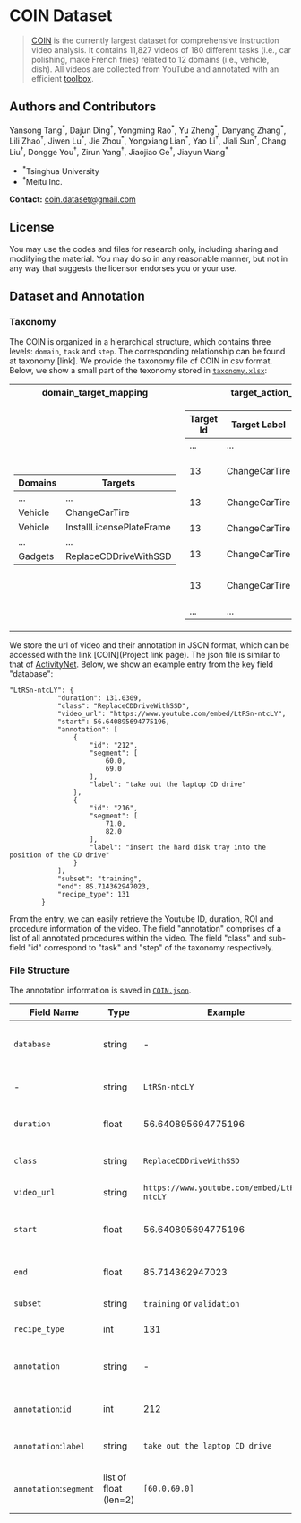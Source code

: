 # COIN Dataset

> [COIN](https://coin-dataset.github.io/) is the currently largest dataset for comprehensive instruction video analysis. It contains 11,827 videos of 180 different tasks (i.e., car polishing, make French fries) related to 12 domains (i.e., vehicle, dish). All videos are collected from YouTube and annotated with an efficient [toolbox](https://github.com/coin-dataset/annotation-tool).


## Authors and Contributors
<p>
Yansong Tang<sup>*</sup>, Dajun Ding<sup>†</sup>, Yongming Rao<sup>*</sup>, Yu Zheng<sup>*</sup>, Danyang Zhang<sup>*</sup>, Lili Zhao<sup>†</sup>, Jiwen Lu<sup>*</sup>, Jie Zhou<sup>*</sup>, Yongxiang Lian<sup>*</sup>, Yao Li<sup>†</sup>, Jiali Sun<sup>†</sup>, Chang Liu<sup>†</sup>, Dongge You<sup>†</sup>, Zirun Yang<sup>†</sup>, Jiaojiao Ge<sup>†</sup>, Jiayun Wang<sup>*</sup>
</p>

- <sup>*</sup>Tsinghua University
- <sup>†</sup>Meitu Inc.

**Contact:** [coin.dataset@gmail.com](mailto:coin.dataset@gmail.com)

## License
You may use the codes and files for research only, including sharing and modifying the material. You may do so in any reasonable manner, but not in any way that suggests the licensor endorses you or your use.

## Dataset and Annotation

### Taxonomy

The COIN is organized in a hierarchical structure, which contains three levels: `domain`, `task` and `step`. The corresponding relationship can be found at taxonomy [link]. We provide the taxonomy file of COIN in csv format. Below, we show a small part of the texonomy stored in [`taxonomy.xlsx`](taxonomy.xlsx): 

<table>
<tr><th>domain_target_mapping </th><th>target_action_mapping</th></tr>
<tr><td><table></table>

| Domains             | Targets                      | 
| ------------------- | ---------------------------- |
| ...		      | ...			     |
| Vehicle             | ChangeCarTire		     |
| Vehicle	      | InstallLicensePlateFrame     |
| ...		      | ...			     |
| Gadgets	      | ReplaceCDDriveWithSSD	     |

</td><td>


| Target Id           | Target Label                 | Action Id             | Action Label  		|   
| ------------------- | ---------------------------- | --------------------- | ------------------------ |		
| ...		      | ...			     | ...		     | ...		  	|
| 13                  | ChangeCarTire		     | 259		     | unscrew the screw        |
| 13	              | ChangeCarTire                | 260		     | jack up the car		|
| 13		      | ChangeCarTire	             | 261		     | remove the tire          |
| 13	      	      | ChangeCarTire	 	     | 262		     | put on the tire          |
| 13	      	      | ChangeCarTire	     	     | 263		     | tighten the screws	|
| ...		      | ...			     | ...		     | ...			|

</td></tr> </table>

We store the url of video and their annotation in JSON format, which can be accessed with the link [COIN](Project link page). The json file is similar to that of [ActivityNet](http://activity-net.org/download.html). Below, we show an example entry from the key field "database":

```
"LtRSn-ntcLY": {
			"duration": 131.0309,
			"class": "ReplaceCDDriveWithSSD",
			"video_url": "https://www.youtube.com/embed/LtRSn-ntcLY",
			"start": 56.640895694775196,
			"annotation": [
				{
					"id": "212",
					"segment": [
						60.0,
						69.0
					],
					"label": "take out the laptop CD drive"
				},
				{
					"id": "216",
					"segment": [
						71.0,
						82.0
					],
					"label": "insert the hard disk tray into the position of the CD drive"
				}
			],
			"subset": "training",
			"end": 85.714362947023,
			"recipe_type": 131
		}
```
From the entry, we can easily retrieve the Youtube ID, duration, ROI and procedure information of the video. The field "annotation" comprises of a list of all annotated procedures within the video. The field "class" and sub-field "id" correspond to "task" and "step" of the taxonomy respectively.

### File Structure

The annotation information is saved in [`COIN.json`](COIN.json).

| Field Name          | Type                         | Example          | Description                                                                                                           |
| ------------------- | ---------------------------- | ---------------- | --------------------------------------------------------------------------------------------------------------------- |
| `database`          | string                          | -             | Key filed of the annotation file.                                                                                             |
| -                   | string                       | `LtRSn-ntcLY`         | Youtube ID of the video.                                                                                              |
| `duration`          | float                        | 56.640895694775196   | Duration of the video in seconds.                                                        |
| `class`             | string                       | `ReplaceCDDriveWithSSD`   | Name of the task in the video.                                                                           |
| `video_url`    | string                       | `https://www.youtube.com/embed/LtRSn-ntcLY`   | Url of the video.                                                                             |
| `start`       | float                          | 56.640895694775196          | Start time of the ROI of the video. |
| `end`        | float                          | 85.714362947023          | End time of the ROI of the video.  |
| `subset`    | string                       | `training` or `validation`           | Subset of the video.                                                                                                |
| `recipe_type`              | int                       | 131          | ID number of the task.                                                                                       |
| `annotation`              | string                       | -        | Annotation information of the video.                                                                                 |
| `annotation`:`id`        | int                          | 212              | ID number of the procedure.                                                                                |
| `annotation`:`label`       | string                          | `take out the laptop CD drive`             | Name of the procedure.                                                                                |
| `annotation`:`segment`         | list of float (len=2)   | `[60.0,69.0]`     | Start and end time of the procedure.                                                                          |

